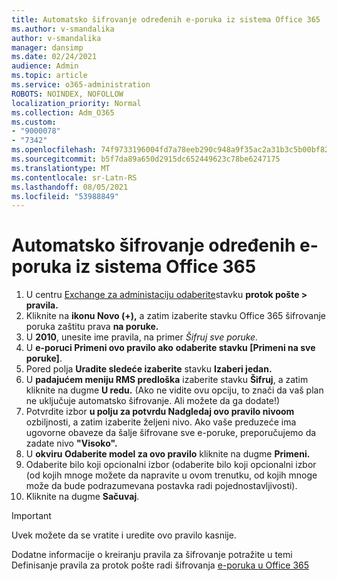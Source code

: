 ```yaml
---
title: Automatsko šifrovanje određenih e-poruka iz sistema Office 365
ms.author: v-smandalika
author: v-smandalika
manager: dansimp
ms.date: 02/24/2021
audience: Admin
ms.topic: article
ms.service: o365-administration
ROBOTS: NOINDEX, NOFOLLOW
localization_priority: Normal
ms.collection: Adm_O365
ms.custom:
- "9000078"
- "7342"
ms.openlocfilehash: 74f9733196004fd7a78eeb290c948a9f35ac2a31b3c5b00bf82e44081aac8637
ms.sourcegitcommit: b5f7da89a650d2915dc652449623c78be6247175
ms.translationtype: MT
ms.contentlocale: sr-Latn-RS
ms.lasthandoff: 08/05/2021
ms.locfileid: "53988849"
---
```

# <a name="automatically-encrypt-certain-email-messages-from-office-365"></a>Automatsko šifrovanje određenih e-poruka iz sistema Office 365

1. U centru [Exchange za administaciju odaberite](https://outlook.office365.com/ecp/)stavku **protok pošte > pravila.** 
2. Kliknite na **ikonu Novo (+),** a zatim izaberite stavku Office 365 šifrovanje poruka zaštitu prava **na poruke.**
3. U **2010**, unesite ime pravila, na primer *Šifruj sve poruke.*
4. U **e-poruci Primeni ovo pravilo ako** **odaberite stavku [Primeni na sve poruke]**. 
5. Pored polja **Uradite sledeće izaberite** stavku **Izaberi jedan.** 
6. U **padajućem meniju RMS predloška** izaberite stavku **Šifruj**, a zatim kliknite na dugme **U redu.** (Ako ne vidite ovu opciju, to znači da vaš plan ne uključuje automatsko šifrovanje. Ali možete da ga dodate!)
7. Potvrdite izbor **u polju za potvrdu Nadgledaj ovo pravilo nivoom** ozbiljnosti, a zatim izaberite željeni nivo. Ako vaše preduzeće ima ugovorne obaveze da šalje šifrovane sve e-poruke, preporučujemo da zadate nivo **"Visoko".**
8. U **okviru Odaberite model za ovo pravilo** kliknite na dugme **Primeni.** 
9. Odaberite bilo koji opcionalni izbor (odaberite bilo koji opcionalni izbor (od kojih mnoge možete da napravite u ovom trenutku, od kojih mnoge može da bude podrazumevana postavka radi pojednostavljivosti).
10. Kliknite na dugme **Sačuvaj**.

> [!IMPORTANT]
> Uvek možete da se vratite i uredite ovo pravilo kasnije.

Dodatne informacije o kreiranju pravila za šifrovanje potražite u temi Definisanje pravila za protok pošte radi šifrovanja [e-poruka u Office 365](https://docs.microsoft.com/microsoft-365/compliance/define-mail-flow-rules-to-encrypt-email)


